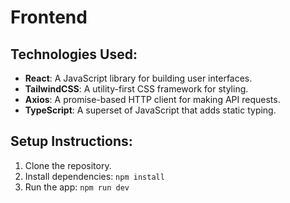 # Frontend

## Technologies Used:
- **React**: A JavaScript library for building user interfaces.
- **TailwindCSS**: A utility-first CSS framework for styling.
- **Axios**: A promise-based HTTP client for making API requests.
- **TypeScript**: A superset of JavaScript that adds static typing.

## Setup Instructions:
1. Clone the repository.
2. Install dependencies: `npm install`
3. Run the app: `npm run dev`